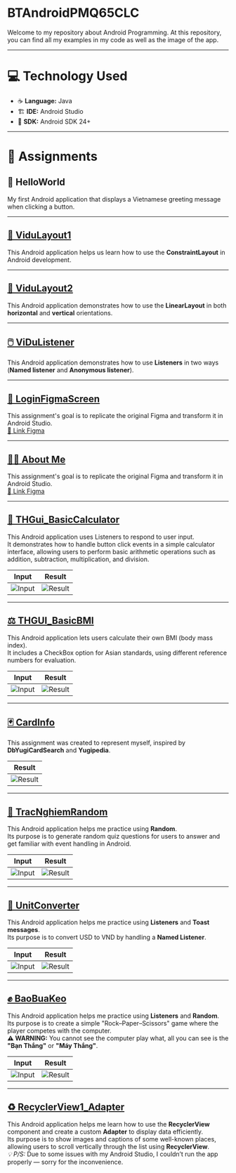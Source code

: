 # BTAndroidPMQ65CLC
Welcome to my repository about Android Programming. At this repository, you can find all my examples in my code as well as the image of the app.

---

# 💻 Technology Used
* ☕ **Language:** Java  
* 🏗️ **IDE:** Android Studio  
* 📱 **SDK:** Android SDK 24+


---

# 📱 Assignments

## 👋 HelloWorld  
My first Android application that displays a Vietnamese greeting message when clicking a button.

---

## [🧩 ViduLayout1](VDLayout1/)  
This Android application helps us learn how to use the **ConstraintLayout** in Android development.

---

## [🧱 ViduLayout2](ViDuLayout2/)
This Android application demonstrates how to use the **LinearLayout** in both **horizontal** and **vertical** orientations.

---

## [🖱️ ViDuListener](ViDuListener/)  
This Android application demonstrates how to use **Listeners** in two ways (**Named listener** and **Anonymous listener**).

---

## [🎨 LoginFigmaScreen](LoginFigmaScreen/)
This assignment's goal is to replicate the original Figma and transform it in Android Studio.  
[🔗 Link Figma](https://www.figma.com/design/HO7EOnYSwiIhIhcT64MCoN/Untitled?node-id=18-1658&t=zMQZILJOb8NdonEO-1)

---

## [🙋‍♂️ About Me](AboutMe/)  
This assignment's goal is to replicate the original Figma and transform it in Android Studio.  
[🔗 Link Figma](https://www.figma.com/design/HO7EOnYSwiIhIhcT64MCoN/Untitled?node-id=18-1658&t=zMQZILJOb8NdonEO-1)

---

## [🧮 THGui_BasicCalculator](TH_BasicGUI_Calculator/)
This Android application uses Listeners to respond to user input.  
It demonstrates how to handle button click events in a simple calculator interface, allowing users to perform 
basic arithmetic operations such as addition, subtraction, multiplication, and division.

| Input  | Result |
|--------------|--------|
| ![Input](Images/BasicCalculator/input.png) | ![Result](Images/BasicCalculator/result.png) |

---

## [⚖️ THGUI_BasicBMI](lamthem_THBasicGUI_TinhBMI/)
This Android application lets users calculate their own BMI (body mass index).  
It includes a CheckBox option for Asian standards, using different reference numbers for evaluation.

| Input  | Result |
|--------------|--------|
| ![Input](Images/BasicBMI/input.png) | ![Result](Images/BasicBMI/result.png) |

---

## [🃏 CardInfo](lamthem_cardInfo/)  
This assignment was created to represent myself, inspired by **DbYugiCardSearch** and **Yugipedia**.

| Result |
|--------|
| ![Result](Images/cardInfo/result.png) |

---

## [🎲 TracNghiemRandom](lamthem_tracnghiem1cau/)
This Android application helps me practice using **Random**.  
Its purpose is to generate random quiz questions for users to answer and get familiar with event handling in Android.

| Input  | Result |
|--------------|--------|
| ![Input](Images/TracNghiem/input.png) | ![Result](Images/TracNghiem/result.png) |

---

## [💱 UnitConverter](UnitConverter/)
This Android application helps me practice using **Listeners** and **Toast messages**.  
Its purpose is to convert USD to VND by handling a **Named Listener**.

| Input | Result |
|--------------|--------|
| ![Input](Images/UnitConvert/input.png) | ![Result](Images/UnitConvert/result.png) |

---

## [✊ BaoBuaKeo](lamthem_baobuakeo/)
This Android application helps me practice using **Listeners** and **Random**.  
Its purpose is to create a simple "Rock–Paper–Scissors" game where the player competes with the computer. <br>
**⚠️ WARNING:** You cannot see the computer play what, all you can see is the **"Bạn Thắng"** or **"Máy Thắng"**.

| Input | Result |
|--------------|--------|
| ![Input](Images/BaoBuaKeo/interface.png) | ![Result](Images/BaoBuaKeo/result.png) |

---

## [♻️ RecyclerView1_Adapter](RecylerView1_Adapter/)
This Android application helps me learn how to use the **RecyclerView** component and create a custom **Adapter** to display data efficiently.  
Its purpose is to show images and captions of some well-known places, allowing users to scroll vertically through the list using **RecyclerView**.  
*💡 P/S:* Due to some issues with my Android Studio, I couldn’t run the app properly — sorry for the inconvenience.


